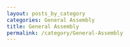 ```yaml
---
layout: posts_by_category
categories: General Assembly
title: General Assembly
permalink: /category/General-Assembly
---
```

